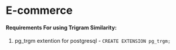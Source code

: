 # E-commerce

#### Requirements For using Trigram Similarity:
1. pg_trgm extention for postgresql - ```CREATE EXTENSION pg_trgm;```
